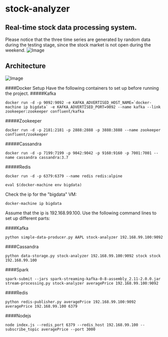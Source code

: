 # stock-analyzer

## Real-time stock data processing system.

Please notice that the three time series are generated by random data during the testing stage, since the stock market is not open during the weekend.
![Image](https://github.com/brucexiejiaming/stock-analyzer/blob/master/demo.gif?raw=true)

## Architecture
![Image](https://github.com/brucexiejiaming/stock-analyzer/blob/master/architecture.jpg?raw=true)




####Docker Setup
Have the following containers to set up before running the project.
#####Kafka
~~~~
docker run -d -p 9092:9092 -e KAFKA_ADVERTISED_HOST_NAME=`docker-machine ip bigdata` -e KAFKA_ADVERTISED_PORT=9092 --name kafka --link zookeeper:zookeeper confluent/kafka
~~~~

#####Zookeeper
~~~~
docker run -d -p 2181:2181 -p 2888:2888 -p 3888:3888 --name zookeeper confluent/zookeeper
~~~~

#####Cassandra
~~~~
docker run -d -p 7199:7199 -p 9042:9042 -p 9160:9160 -p 7001:7001 --name cassandra cassandra:3.7
~~~~

#####Redis
~~~~
docker run -d -p 6379:6379 --name redis redis:alpine
~~~~


~~~~
eval $(docker-machine env bigdata)
~~~~


Check the ip for the "bigdata" VM: 
~~~~
docker-machine ip bigdata
~~~~

Assume that the ip is 192.168.99.100.
Use the following command lines to set up different parts:

####Kafka
~~~~
python simple-data-producer.py AAPL stock-analyzer 192.168.99.100:9092
~~~~

####Cassandra
~~~~
python data-storage.py stock-analyzer 192.168.99.100:9092 stock stock 192.168.99.100
~~~~

####Spark
~~~~
spark-submit --jars spark-streaming-kafka-0-8-assembly_2.11-2.0.0.jar stream-processing.py stock-analyzer averagePrice 192.168.99.100:9092
~~~~

####Redis
~~~~
python redis-publisher.py averagePrice 192.168.99.100:9092 averagePrice 192.168.99.100 6379
~~~~

####Nodejs
~~~~
node index.js --redis_port 6379 --redis_host 192.168.99.100 --subscribe_topic averagePrice --port 3000
~~~~
